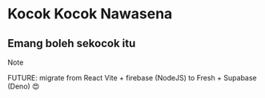 # Kocok Kocok Nawasena
## Emang boleh sekocok itu
> [!NOTE]
> FUTURE: migrate from React Vite + firebase (NodeJS) to Fresh + Supabase (Deno) 😍
